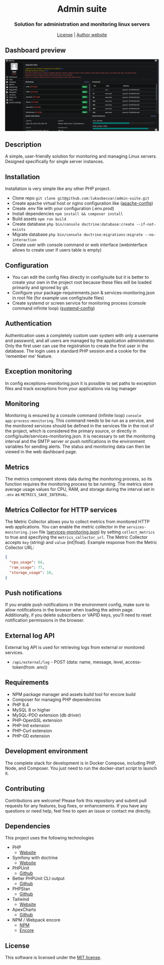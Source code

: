 # <h1 align="center">Admin suite</h1>
### <p align="center">Solution for administration and monitoring linux servers</p>
<p align="center">
    <a href="https://github.com/lukasbecvar/admin-suite/blob/main/LICENSE" target="_blank">License</a> |
    <a href="https://becvar.xyz" target="_blank">Author website</a>
</p>

## Dashboard preview
![Dashboard](.github/assets/preview.png)

## Description
A simple, user-friendly solution for monitoring and managing Linux servers. Designed specifically for single server instances.

## Installation
Installation is very simple like any other PHP project.
* Clone repo ``git clone git@github.com:lukasbecvar/admin-suite.git``
* Create apache virtual host or nginx configuration like ([apache-config](https://github.com/lukasbecvar/admin-suite/blob/main/.docker/configs/apache-site.conf))
* Create .env file with your configuration (.env.prod)
* Install dependencies ``npm install && composer install``
* Build assets ``npm run build``
* Create database ``php bin/console doctrine:database:create --if-not-exists``
* Migrate database ``php bin/console doctrine:migrations:migrate --no-interaction``
* Create user with console command or web interface (webinterface allows to create user if users table is empty)

## Configuration
* You can edit the config files directly in config/suite but it is better to create your own in the project root because these files will be loaded primarily and ignored by git.
* Configure your package-requirements.json & services-monitoring.json in root file (for example use config/suite files)
* Create systemd or screen service for monitoring process (console command infinite loop) ([systemd-config](https://github.com/lukasbecvar/admin-suite/blob/main/.docker/configs/monitoring-systemd.service))

## Authentication
Authentication uses a completely custom user system with only a username and password, and all users are managed by the application administrator. Only the first user can use the registration to create the first user in the database. The login uses a standard PHP session and a cookie for the 'remember me' feature.

## Exception monitoring
In config exceptions-monitoring.json it is possible to set paths to exception files and track exceptions from your applications via log manager

## Monitoring
Monitoring is ensured by a console command (infinite loop) ``console app:process:monitoring``. This command needs to be run as a service, and the monitored services should be defined in the services file in the root of the project, which is considered the primary source, or directly in config/suite/services-monitoring.json. it is necessary to set the monitoring interval and the SMTP server or push notifications in the environment variables for sending alerts. The status and monitoring data can then be viewed in the web dashboard page. 

## Metrics
The metrics component stores data during the monitoring process, so its function requires the monitoring process to be running. The metrics store average usage values for CPU, RAM, and storage during the interval set in ``.env`` as ``METRICS_SAVE_INTERVAL``.

## Metrics Collector for HTTP services
The Metric Collector allows you to collect metrics from monitored HTTP web applications. You can enable the metric collector in the `services-monitoring.json` file ([services-monitoring.json](https://github.com/lukasbecvar/admin-suite/blob/main/config/suite/services-monitoring.json)) by setting `collect_metrics` to true and specifying the `metrics_collector_url`. The Metric Collector accepts `key` (string) and `value` (int|float).
Example response from the Metric Collector URL:
```json
{
  "cpu_usage": 64,
  "ram_usage": 77,
  "storage_usage": 10,
}
```

## Push notifications
If you enable push notifications in the environment config, make sure to allow notifications in the browser when loading the admin page. Additionally, if you delete subscribers or VAPID keys, you’ll need to reset notification permissions in the browser.

## External log API
External log API is used for retrieving logs from external or monitored services.
* ``/api/external/log`` - POST (data: name, message, level, access-token(from .env))

## Requirements
* NPM package manager and assets build tool for encore build
* Composer for managing PHP dependencies
* PHP 8.4
* MySQL 8 or higher
* MySQL-PDO extension (db driver)
* PHP-OpenSSL extension
* PHP-Intl extension
* PHP-Curl extension
* PHP-GD extension

## Development environment
The complete stack for development is in Docker Compose, including PHP, Node, and Composer. You just need to run the docker-start script to launch it.

## Contributing
Contributions are welcome! Please fork this repository and submit pull requests for any features, bug fixes, or enhancements. If you have any questions or need help, feel free to open an issue or contact me directly.

## Dependencies
This project uses the following technologies
* PHP
    * [Website](https://php.net)
* Symfony with doctrine
    * [Website](https://symfony.com)
* PHPUnit
    * [Github](https://github.com/sebastianbergmann/phpunit)
* Better PHPUnit CLI output
    * [Github](https://github.com/robiningelbrecht/phpunit-pretty-print)
* PHPStan
    * [Github](https://github.com/phpstan/phpstan)
* Tailwind
    * [Website](https://tailwindcss.com)
* ApexCharts
    * [Github](https://github.com/apexcharts/apexcharts.js)
* NPM / Webpack encore
    * [NPM](https://docs.npmjs.com)
    * [Encore](https://symfony.com/doc/current/frontend/encore/index.html)

## License
This software is licensed under the [MIT license](https://github.com/lukasbecvar/admin-suite/blob/main/LICENSE).
